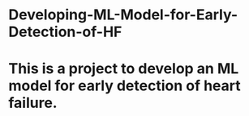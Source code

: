 # Developing-ML-Model-for-Early-Detection-of-HF
# This is a project to develop an ML model for early detection of heart failure.
